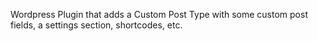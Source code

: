 Wordpress Plugin that adds a Custom Post Type with some custom post fields, a settings section, shortcodes, etc.
